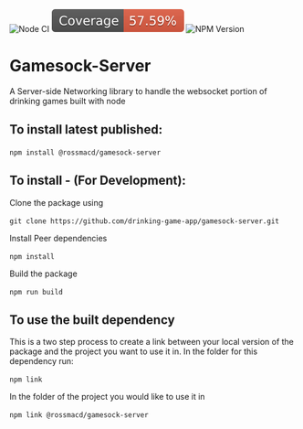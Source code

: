![Node CI](https://github.com/drinking-game-app/gamesock-server/workflows/Node%20CI/badge.svg?branch=master)
![coverage-badge](/coverage/badge.svg)
![NPM Version](https://img.shields.io/npm/v/@rossmacd/gamesock-server?style=for-the-badge)
# Gamesock-Server
A Server-side Networking library to handle the websocket portion of drinking games built with node

## To install latest published:
`npm install @rossmacd/gamesock-server`

## To install - (For Development):
Clone the package using

`git clone https://github.com/drinking-game-app/gamesock-server.git`

Install Peer dependencies

`npm install`

Build the package

`npm run build`

## To use the built dependency
This is a two step process to create a link between your local version of the package and the project you want to use it in.
In the folder for this dependency run:

`npm link`

In the folder of the project you would like to use it in

`npm link @rossmacd/gamesock-server`
